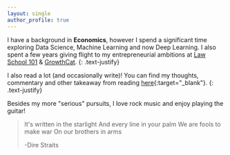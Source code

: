 ```yaml
---
layout: single
author_profile: true
---
```


I have a background in **Economics**, however I spend a significant time exploring Data Science, Machine Learning and now Deep Learning. I also spent a few years giving flight to my entrepreneurial ambitions at [Law School 101](https://www.lawschool101.in/) & [GrowthCat](https://www.growthcat.in/).
{: .text-justify}

I also read a lot (and occasionally write)! You can find my thoughts, commentary and other takeaway from reading [here](https://www.notion.so/abhishekanirudhan/Books-a3197fdbf12b4cb499bf71a30cc620e0){:target="_blank"}.
{: .text-justify}

Besides my more "serious" pursuits, I love rock music and enjoy playing the guitar!

> It's written in the starlight
> And every line in your palm
> We are fools to make war
> On our brothers in arms
>
>-Dire Straits
